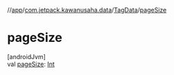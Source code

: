 //[app](../../../index.md)/[com.jetpack.kawanusaha.data](../index.md)/[TagData](index.md)/[pageSize](page-size.md)

# pageSize

[androidJvm]\
val [pageSize](page-size.md): [Int](https://kotlinlang.org/api/latest/jvm/stdlib/kotlin/-int/index.html)

